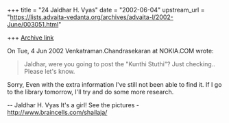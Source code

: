+++
title = "24 Jaldhar H. Vyas"
date = "2002-06-04"
upstream_url = "https://lists.advaita-vedanta.org/archives/advaita-l/2002-June/003051.html"

+++
[Archive link](https://lists.advaita-vedanta.org/archives/advaita-l/2002-June/003051.html)

On Tue, 4 Jun 2002 Venkatraman.Chandrasekaran at NOKIA.COM wrote:

> Jaldhar, were you going to post the "Kunthi Stuthi"? Just checking..
> Please let's know.
>

Sorry, Even with the extra information I've still not been able to find
it.  If I go to the library tomorrow, I'll try and do some more research.

--
Jaldhar H. Vyas <jaldhar at braincells.com>
It's a girl! See the pictures - http://www.braincells.com/shailaja/

